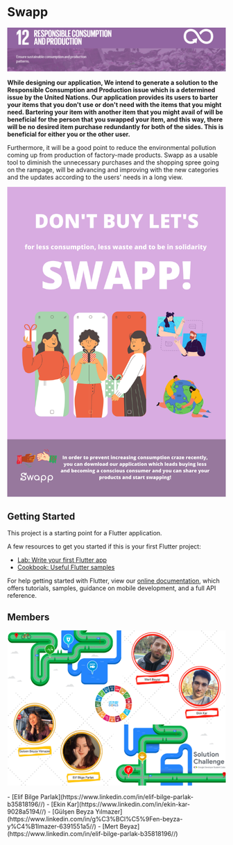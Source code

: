# Swapp
<div id="hidden-in-page">
    <p align="center">
        <img src="https://github.com/elifbilgep/Swapp/blob/master/assets/git%20images/aa.png" alt="">
    </p>
</div>

**While designing our application, We intend to generate a solution to the Responsible Consumption and Production issue which is a determined issue by the United Nations. Our application provides its users to barter your items that you don't use or don't need with the items that you might need. Bartering your item with another item that you might avail of will be beneficial for the person that you swapped your item, and this way, there will be no desired item purchase redundantly for both of the sides. This is beneficial for either you or the other user.**

 Furthermore, it will be a good point to reduce the environmental pollution coming up from production of factory-made products. Swapp as a usable tool to diminish the unnecessary purchases and the shopping spree going on the rampage, will be advancing and improving with the new categories and the updates according to the users' needs in a long view.
 
 
<p align="center">
        <img src="https://github.com/elifbilgep/Swapp/blob/master/assets/git%20images/Swapp_2.png" alt="">
</p>

## Getting Started
This project is a starting point for a Flutter application.

A few resources to get you started if this is your first Flutter project:

- [Lab: Write your first Flutter app](https://flutter.dev/docs/get-started/codelab)
- [Cookbook: Useful Flutter samples](https://flutter.dev/docs/cookbook)

For help getting started with Flutter, view our
[online documentation](https://flutter.dev/docs), which offers tutorials,
samples, guidance on mobile development, and a full API reference.

## Members
<p align="center">
        <img src="https://github.com/elifbilgep/Swapp/blob/master/assets/git%20images/fotolu.png" alt="">
</p>
- [Elif Bilge Parlak](https://www.linkedin.com/in/elif-bilge-parlak-b35818196//)
- [Ekin Kar](https://www.linkedin.com/in/ekin-kar-9028a5194//)
- [Gülşen Beyza Yılmazer](https://www.linkedin.com/in/g%C3%BCl%C5%9Fen-beyza-y%C4%B1lmazer-6391551a5//)
- [Mert Beyaz](https://www.linkedin.com/in/elif-bilge-parlak-b35818196//)

